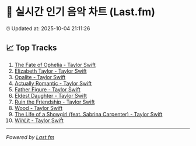 # 🎵 실시간 인기 음악 차트 (Last.fm)

⏰ Updated at: 2025-10-04 21:11:26

## 📈 Top Tracks

1. [The Fate of Ophelia - Taylor Swift](https://www.last.fm/music/Taylor+Swift/_/The+Fate+of+Ophelia)
2. [Elizabeth Taylor - Taylor Swift](https://www.last.fm/music/Taylor+Swift/_/Elizabeth+Taylor)
3. [Opalite - Taylor Swift](https://www.last.fm/music/Taylor+Swift/_/Opalite)
4. [Actually Romantic - Taylor Swift](https://www.last.fm/music/Taylor+Swift/_/Actually+Romantic)
5. [Father Figure - Taylor Swift](https://www.last.fm/music/Taylor+Swift/_/Father+Figure)
6. [Eldest Daughter - Taylor Swift](https://www.last.fm/music/Taylor+Swift/_/Eldest+Daughter)
7. [Ruin the Friendship - Taylor Swift](https://www.last.fm/music/Taylor+Swift/_/Ruin+the+Friendship)
8. [Wood - Taylor Swift](https://www.last.fm/music/Taylor+Swift/_/Wood)
9. [The Life of a Showgirl (feat. Sabrina Carpenter) - Taylor Swift](https://www.last.fm/music/Taylor+Swift/_/The+Life+of+a+Showgirl+(feat.+Sabrina+Carpenter))
10. [Wi$h Li$t - Taylor Swift](https://www.last.fm/music/Taylor+Swift/_/Wi$h+Li$t)

---
*Powered by [Last.fm](https://www.last.fm)*
